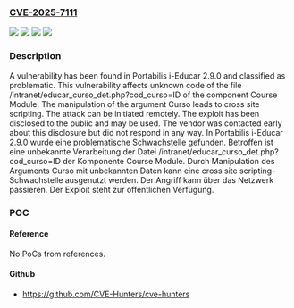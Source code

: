 ### [CVE-2025-7111](https://cve.mitre.org/cgi-bin/cvename.cgi?name=CVE-2025-7111)
![](https://img.shields.io/static/v1?label=Product&message=i-Educar&color=blue)
![](https://img.shields.io/static/v1?label=Version&message=2.9.0%20&color=brightgreen)
![](https://img.shields.io/static/v1?label=Vulnerability&message=Code%20Injection&color=brightgreen)
![](https://img.shields.io/static/v1?label=Vulnerability&message=Cross%20Site%20Scripting&color=brightgreen)

### Description

A vulnerability has been found in Portabilis i-Educar 2.9.0 and classified as problematic. This vulnerability affects unknown code of the file /intranet/educar_curso_det.php?cod_curso=ID of the component Course Module. The manipulation of the argument Curso leads to cross site scripting. The attack can be initiated remotely. The exploit has been disclosed to the public and may be used. The vendor was contacted early about this disclosure but did not respond in any way.
In Portabilis i-Educar 2.9.0 wurde eine problematische Schwachstelle gefunden. Betroffen ist eine unbekannte Verarbeitung der Datei /intranet/educar_curso_det.php?cod_curso=ID der Komponente Course Module. Durch Manipulation des Arguments Curso mit unbekannten Daten kann eine cross site scripting-Schwachstelle ausgenutzt werden. Der Angriff kann über das Netzwerk passieren. Der Exploit steht zur öffentlichen Verfügung.

### POC

#### Reference
No PoCs from references.

#### Github
- https://github.com/CVE-Hunters/cve-hunters

